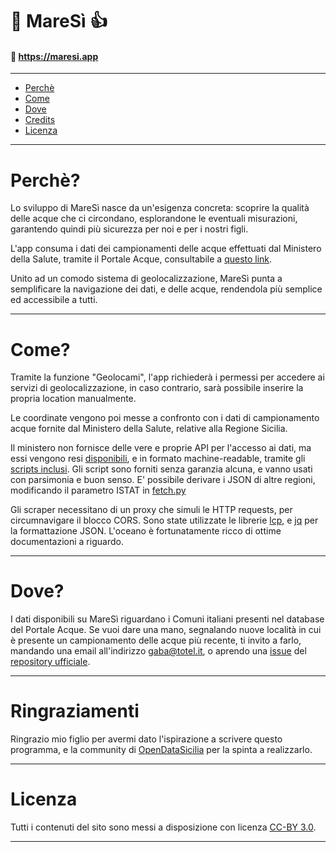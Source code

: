 # 🐬 MareSì 👍
#### 🌊 https://maresi.app

---

- [Perchè](#perchè)
- [Come](#come)
- [Dove](#dove)
- [Credits](#ringraziamenti)
- [Licenza](#licenza)

---

# Perchè?

Lo sviluppo di MareSì nasce da un'esigenza concreta: scoprire la qualità delle acque che ci circondano, esplorandone le eventuali misurazioni, garantendo quindi più sicurezza per noi e per i nostri figli.

L'app consuma i dati dei campionamenti delle acque effettuati dal Ministero della Salute, tramite il Portale Acque, consultabile a [questo link](https://www.portaleacque.salute.gov.it/PortaleAcquePubblico/).

Unito ad un comodo sistema di geolocalizzazione, MareSì punta a semplificare la navigazione dei dati, e delle acque, rendendola più semplice ed accessibile a tutti.

---

# Come?

Tramite la funzione "Geolocami", l'app richiederà i permessi per accedere ai servizi di geolocalizzazione, in caso contrario, sarà possibile inserire la propria location manualmente.

Le coordinate vengono poi messe a confronto con i dati di campionamento acque fornite dal Ministero della Salute, relative alla Regione Sicilia.

Il ministero non fornisce delle vere e proprie API per l'accesso ai dati, ma essi vengono resi [disponibili](https://github.com/gabacode/mareSi/tree/main/scripts/data), e in formato machine-readable, tramite gli [scripts inclusi](https://github.com/gabacode/mareSi/blob/main/scripts/). Gli script sono forniti senza garanzia alcuna, e vanno usati con parsimonia e buon senso. E' possibile derivare i JSON di altre regioni, modificando il parametro ISTAT in [fetch.py](https://github.com/gabacode/mareSi/blob/main/scripts/fetch.py)

Gli scraper necessitano di un proxy che simuli le HTTP requests, per circumnavigare il blocco CORS. Sono state utilizzate le librerie [lcp](https://www.npmjs.com/package/local-cors-proxy), e [jq](https://stedolan.github.io/jq/) per la formattazione JSON. L'oceano è fortunatamente ricco di ottime documentazioni a riguardo.

---

# Dove?

I dati disponibili su MareSì riguardano i Comuni italiani presenti nel database del Portale Acque. Se vuoi dare una mano, segnalando nuove località in cui è presente un campionamento delle acque più recente, ti invito a farlo, mandando una email all'indirizzo gaba@totel.it, o aprendo una [issue](https://github.com/gabacode/mareSi/issues) del [repository ufficiale](https://github.com/gabacode/mareSi).

---

# Ringraziamenti

Ringrazio mio figlio per avermi dato l'ispirazione a scrivere questo programma, e la community di [OpenDataSicilia](http://opendatasicilia.it/) per la spinta a realizzarlo.

---

# Licenza

Tutti i contenuti del sito sono messi a disposizione con licenza [CC-BY 3.0](http://creativecommons.org/licenses/by/3.0/it/legalcode).

---
